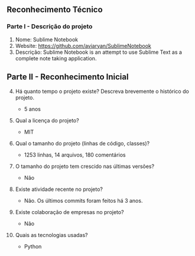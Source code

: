 ## Reconhecimento Técnico

### Parte I - Descrição do projeto

1. Nome: Sublime Notebook
2. Website: https://github.com/aviaryan/SublimeNotebook
3. Descrição: Sublime Notebook is an attempt to use Sublime Text as a complete note taking application.

## Parte II - Reconhecimento Inicial 

4. Há quanto tempo o projeto existe? Descreva brevemente o histórico do projeto.
    - 5 anos 
5. Qual a licença do projeto?
    - MIT
6. Qual o tamanho do projeto (linhas de código, classes)?
    - 1253 linhas, 14 arquivos, 180 comentários
    
7. O tamanho do projeto tem crescido nas últimas versões?
    - Não
8. Existe atividade recente no projeto?
    - Não. Os últimos commits foram feitos há 3 anos.
9. Existe colaboração de empresas no projeto?
    - Não
10. Quais as tecnologias usadas?
    - Python
